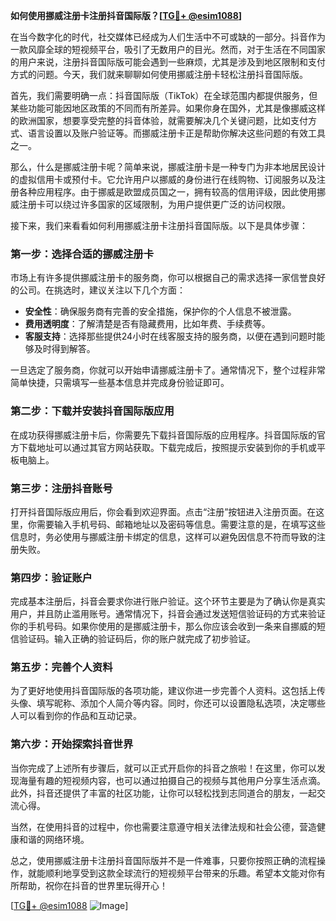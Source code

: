**如何使用挪威注册卡注册抖音国际版？[[TG💪+ @esim1088](https://t.me/s/esim1088)]**

在当今数字化的时代，社交媒体已经成为人们生活中不可或缺的一部分。抖音作为一款风靡全球的短视频平台，吸引了无数用户的目光。然而，对于生活在不同国家的用户来说，注册抖音国际版可能会遇到一些麻烦，尤其是涉及到地区限制和支付方式的问题。今天，我们就来聊聊如何使用挪威注册卡轻松注册抖音国际版。

首先，我们需要明确一点：抖音国际版（TikTok）在全球范围内都提供服务，但某些功能可能因地区政策的不同而有所差异。如果你身在国外，尤其是像挪威这样的欧洲国家，想要享受完整的抖音体验，就需要解决几个关键问题，比如支付方式、语言设置以及账户验证等。而挪威注册卡正是帮助你解决这些问题的有效工具之一。

那么，什么是挪威注册卡呢？简单来说，挪威注册卡是一种专门为非本地居民设计的虚拟信用卡或预付卡。它允许用户以挪威的身份进行在线购物、订阅服务以及注册各种应用程序。由于挪威是欧盟成员国之一，拥有较高的信用评级，因此使用挪威注册卡可以绕过许多国家的区域限制，为用户提供更广泛的访问权限。

接下来，我们来看看如何利用挪威注册卡注册抖音国际版。以下是具体步骤：

### 第一步：选择合适的挪威注册卡

市场上有许多提供挪威注册卡的服务商，你可以根据自己的需求选择一家信誉良好的公司。在挑选时，建议关注以下几个方面：
- **安全性**：确保服务商有完善的安全措施，保护你的个人信息不被泄露。
- **费用透明度**：了解清楚是否有隐藏费用，比如年费、手续费等。
- **客服支持**：选择那些提供24小时在线客服支持的服务商，以便在遇到问题时能够及时得到解答。

一旦选定了服务商，你就可以开始申请挪威注册卡了。通常情况下，整个过程非常简单快捷，只需填写一些基本信息并完成身份验证即可。

### 第二步：下载并安装抖音国际版应用

在成功获得挪威注册卡后，你需要先下载抖音国际版的应用程序。抖音国际版的官方下载地址可以通过其官方网站获取。下载完成后，按照提示安装到你的手机或平板电脑上。

### 第三步：注册抖音账号

打开抖音国际版应用后，你会看到欢迎界面。点击“注册”按钮进入注册页面。在这里，你需要输入手机号码、邮箱地址以及密码等信息。需要注意的是，在填写这些信息时，务必使用与挪威注册卡绑定的信息，这样可以避免因信息不符而导致的注册失败。

### 第四步：验证账户

完成基本注册后，抖音会要求你进行账户验证。这个环节主要是为了确认你是真实用户，并且防止滥用账号。通常情况下，抖音会通过发送短信验证码的方式来验证你的手机号码。如果你使用的是挪威注册卡，那么你应该会收到一条来自挪威的短信验证码。输入正确的验证码后，你的账户就完成了初步验证。

### 第五步：完善个人资料

为了更好地使用抖音国际版的各项功能，建议你进一步完善个人资料。这包括上传头像、填写昵称、添加个人简介等内容。同时，你还可以设置隐私选项，决定哪些人可以看到你的作品和互动记录。

### 第六步：开始探索抖音世界

当你完成了上述所有步骤后，就可以正式开启你的抖音之旅啦！在这里，你可以发现海量有趣的短视频内容，也可以通过拍摄自己的视频与其他用户分享生活点滴。此外，抖音还提供了丰富的社区功能，让你可以轻松找到志同道合的朋友，一起交流心得。

当然，在使用抖音的过程中，你也需要注意遵守相关法律法规和社会公德，营造健康和谐的网络环境。

总之，使用挪威注册卡注册抖音国际版并不是一件难事，只要你按照正确的流程操作，就能顺利地享受到这款全球流行的短视频平台带来的乐趣。希望本文能对你有所帮助，祝你在抖音的世界里玩得开心！

[[TG💪+ @esim1088](https://t.me/s/esim1088) ![Image](https://i.postimg.cc/4NQfJmqS/Snipaste-2025-05-13-00-14-12.png)]